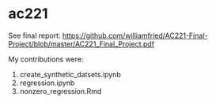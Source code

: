 # ac221

See final report: https://github.com/williamfried/AC221-Final-Project/blob/master/AC221_Final_Project.pdf 

My contributions were:
1. create_synthetic_datsets.ipynb
2. regression.ipynb
3. nonzero_regression.Rmd
